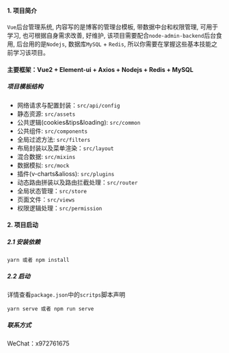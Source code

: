 #### 1. 项目简介
`Vue`后台管理系统, 内容写的是博客的管理台模板, 带数据中台和权限管理, 可用于学习, 也可根据自身需求改善, 好维护, 该项目需要配合`node-admin-backend`后台食用, 后台用的是`Nodejs`, 数据库`MySQL` + `Redis`, 所以你需要在掌握这些基本技能之前学习该项目。
#### 主要框架：Vue2 + Element-ui + Axios + Nodejs + Redis + MySQL

##### 项目模板结构
- 网络请求与配置封装：`src/api/config`
- 静态资源: `src/assets`
- 公共逻辑(cookies&tips&loading): `src/common`
- 公共组件: `src/components`
- 全局过滤方法: `src/filters`
- 布局封装以及菜单渲染：`src/layout`
- 混合数据: `src/mixins`
- 数据模拟: `src/mock`
- 插件(v-charts&alioss): `src/plugins`
- 动态路由拼装以及路由拦截处理：`src/router`
- 全局状态管理：`src/store`
- 页面文件：`src/views`
- 权限逻辑处理：`src/permission`

#### 2. 项目启动

##### 2.1 安装依赖
```shell
yarn 或者 npm install
```
##### 2.2 启动
详情查看`package.json`中的`scritps`脚本声明
```shell
yarn serve 或者 npm run serve
```
##### 联系方式
WeChat：x972761675

